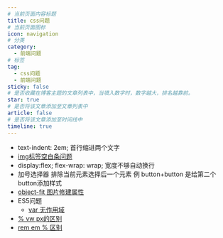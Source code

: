 ```yaml
---
# 当前页面内容标题
title: css问题
# 当前页面图标
icon: navigation
# 分类
category:
  - 前端问题
# 标签
tag:
  - css问题
  - 前端问题
sticky: false
# 是否收藏在博客主题的文章列表中，当填入数字时，数字越大，排名越靠前。
star: true
# 是否将该文章添加至文章列表中
article: false
# 是否将该文章添加至时间线中
timeline: true
---
```


- text-indent: 2em; 首行缩进两个文字
- [img标签空白条问题](./img标签空白条问题.md)
- display:flex; flex-wrap: wrap; 宽度不够自动换行
- 加号选择器 排除当前元素选择后一个元素 例 button+button 是给第二个button添加样式
- [object-fit 图片修建属性](https://www.runoob.com/cssref/pr-object-fit.html)
- ES5问题
  - [var 无作用域](https://gitee.com/mmmtmxk/wtzl/blob/master/%E9%97%AE%E9%A2%98/%E5%89%8D%E7%AB%AF/ES5%20var%20%E6%97%A0%E4%BD%9C%E7%94%A8%E5%9F%9F.md)
- [% vw px的区别](https://gitee.com/mmmtmxk/wtzl/blob/master/%E9%97%AE%E9%A2%98/css/%25%20px%20%E4%B8%8E%20vw%E7%9A%84%E5%8C%BA%E5%88%AB.md)
- [rem em % 区别](https://gitee.com/mmmtmxk/wtzl/blob/master/%E9%97%AE%E9%A2%98/css/rem%20em%20%25.md)

